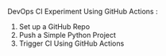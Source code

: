 DevOps CI Experiment Using GitHub Actions :
1. Set up a GitHub Repo 
2. Push a Simple Python Project 
3. Trigger CI Using GitHub Actions 
